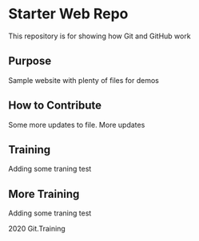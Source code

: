 # Starter Web Repo

This repository is for showing how Git and GitHub work

## Purpose

Sample website with plenty of files for demos

## How to Contribute

Some more updates to file. More updates

## Training
Adding some traning test

## More Training
Adding some traning test

2020 Git.Training